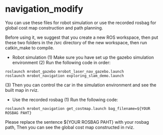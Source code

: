 # navigation_modify
You can use these files for robot simulation or use the recorded rosbag for global cost map construction and path planning.

Before using it, we suggest that you create a new ROS workspace, then put these two folders in the /src directory of the new workspace, then run catkin_make to compile.

- Robot simulation
(1) Make sure you have set up the gazebo simulation environment
(2) Run the following code in order:
```shell
roslaunch mrobot_gazebo mrobot_laser_nav_gazebo.launch
roslaunch mrobot_navigation exploring_slam_demo.launch
```
(3) Then you can control the car in the simulation environment and see the built map in rviz.

- Use the recorded rosbag
(1) Run the following code:
```shell
roslaunch mrobot_navigation get_costmap.launch bag_filename=${YOUR ROSBAG PAHT}
```
Please replace the sentence ${YOUR ROSBAG PAHT} with your rosbag path, Then you can see the global cost map constructed in rviz.
